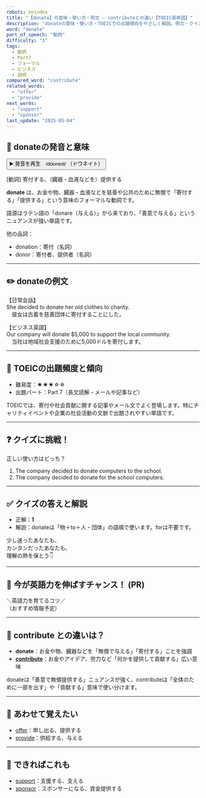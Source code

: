 ```yaml
---
robots: noindex
title: "【donate】の意味・使い方・例文 ― contributeとの違い【TOEIC英単語】"
description: "donateの意味・使い方・TOEICでの出題傾向をやさしく解説。例文・クイズ付きでcontributeとの違いもわかりやすく学べます。"
word: "donate"
part_of_speech: "動詞"
difficulty: "3"
tags:
  - 動詞
  - Part7
  - フォーマル
  - ビジネス
  - 説明
compared_word: "contribute"
related_words:
  - "offer"
  - "provide"
next_words:
  - "support"
  - "sponsor"
last_update: "2025-05-04"
---
```


## 🔰 donateの発音と意味

<button class="play-audio" onclick="playTTS('donate')">
  <span class="play-audio-main">
    ▶️ 発音を再生　/dóʊneɪt/
  </span>
  <span class="play-audio-sub">
    （ドウネイト）
  </span>
</button>

[動詞] 寄付する、（臓器・血液などを）提供する

**donate** は、お金や物、臓器・血液などを慈善や公共のために無償で「寄付する」「提供する」という意味のフォーマルな動詞です。

語源はラテン語の「donare（与える）」から来ており、「善意で与える」というニュアンスが強い単語です。

他の品詞：  
- donation：寄付（名詞）
- donor：寄付者、提供者（名詞）

---

## ✏️ donateの例文

【日常会話】  
She decided to donate her old clothes to charity.  
　彼女は古着を慈善団体に寄付することにした。

【ビジネス英語】  
Our company will donate $5,000 to support the local community.  
　当社は地域社会支援のために5,000ドルを寄付します。

---

## 🎯 TOEICの出題頻度と傾向

- 難易度：★★★☆☆
- 出題パート：Part 7（長文読解・メールや記事など）

TOEICでは、寄付や社会貢献に関する記事やメール文でよく登場します。特にチャリティイベントや企業の社会活動の文脈で出題されやすい単語です。

---

## ❓ クイズに挑戦！

正しい使い方はどっち？

1. The company decided to donate computers to the school.  
2. The company decided to donate for the school computers.

---

## ✅ クイズの答えと解説

- 正解：**1**
- 解説：donateは「物＋to＋人・団体」の語順で使います。forは不要です。

少し迷ったあなたも、  
カンタンだったあなたも、  
理解の熱を保とう👇️

---

## 🚀 今が英語力を伸ばすチャンス！ (PR)

<div class="info-center">
＼英語力を育てるコツ／<br>  
（おすすめ情報予定）
</div>

---

## 🤔  contribute との違いは？

- **donate**：お金や物、臓器などを「無償で与える」「寄付する」ことを強調
- **[contribute](/contribute)**：お金やアイデア、労力など「何かを提供して貢献する」広い意味

donateは「善意で無償提供する」ニュアンスが強く、contributeは「全体のために一部を出す」や「貢献する」意味で使い分けます。

---

## 🧩 あわせて覚えたい

- [offer](/offer)：申し出る、提供する
- [provide](/provide)：供給する、与える

---

## 📖 できればこれも

- [support](/support)：支援する、支える
- [sponsor](/sponsor)：スポンサーになる、資金提供する

<!-- cvid: aid46_bid04 -->
